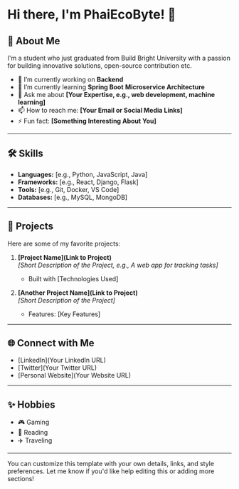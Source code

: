 # Hi there, I'm PhaiEcoByte! 👋

## 🚀 About Me
I'm a student who just graduated from Build Bright University with a passion for building innovative solutions, open-source contribution etc.

- 🔭 I’m currently working on **Backend**
- 🌱 I’m currently learning **Spring Boot** **Microservice Architecture**
- 💬 Ask me about **[Your Expertise, e.g., web development, machine learning]**
- 📫 How to reach me: **[Your Email or Social Media Links]**
- ⚡ Fun fact: **[Something Interesting About You]**

---

## 🛠️ Skills
- **Languages:** [e.g., Python, JavaScript, Java]
- **Frameworks:** [e.g., React, Django, Flask]
- **Tools:** [e.g., Git, Docker, VS Code]
- **Databases:** [e.g., MySQL, MongoDB]

---

## 📂 Projects
Here are some of my favorite projects:

1. **[Project Name](Link to Project)**  
   _[Short Description of the Project, e.g., A web app for tracking tasks]_  
   - Built with [Technologies Used]

2. **[Another Project Name](Link to Project)**  
   _[Short Description of the Project]_  
   - Features: [Key Features]

---

## 🌐 Connect with Me
- [LinkedIn](Your LinkedIn URL)
- [Twitter](Your Twitter URL)
- [Personal Website](Your Website URL)

---

## ✨ Hobbies
- 🎮 Gaming
- 📖 Reading
- ✈️ Traveling

---

You can customize this template with your own details, links, and style preferences. Let me know if you'd like help editing this or adding more sections!
